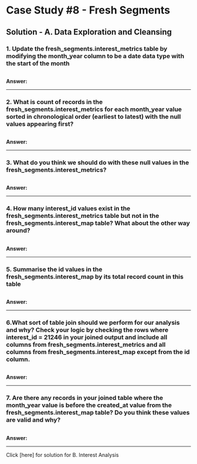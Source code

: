 # Case Study #8 - Fresh Segments

## Solution - A. Data Exploration and Cleansing

### 1. Update the fresh_segments.interest_metrics table by modifying the month_year column to be a date data type with the start of the month



````sql

````


**Answer:**


***

### 2. What is count of records in the fresh_segments.interest_metrics for each month_year value sorted in chronological order (earliest to latest) with the null values appearing first?


````sql

````


**Answer:**


***



### 3. What do you think we should do with these null values in the fresh_segments.interest_metrics?

````sql

````


**Answer:**


***


### 4. How many interest_id values exist in the fresh_segments.interest_metrics table but not in the fresh_segments.interest_map table? What about the other way around?

````sql

````


**Answer:**


***


### 5. Summarise the id values in the fresh_segments.interest_map by its total record count in this table

````sql

````


**Answer:**


***

### 6.What sort of table join should we perform for our analysis and why? Check your logic by checking the rows where interest_id = 21246 in your joined output and include all columns from fresh_segments.interest_metrics and all columns from fresh_segments.interest_map except from the id column.

````sql

````


**Answer:**


***

### 7. Are there any records in your joined table where the month_year value is before the created_at value from the fresh_segments.interest_map table? Do you think these values are valid and why?


````sql

````


**Answer:**


***

Click [here] for solution for B. Interest Analysis

